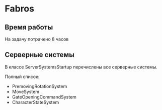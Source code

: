 # Fabros

## Время работы
На задачу потрачено 8 часов

## Серверные системы

В классе ServerSystemsStartup перечислены все серверные системы.

Полный список:
* PremovingRotationSystem
* MoveSystem 
* GateOpeningCommandSystem
* CharacterStateSystem
